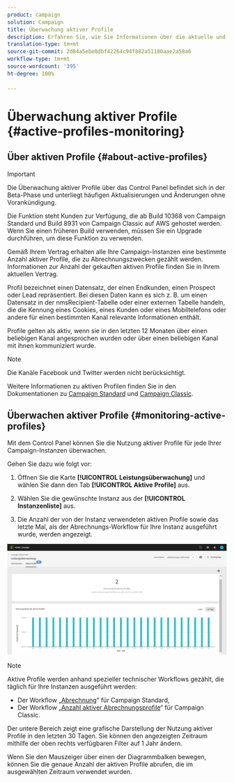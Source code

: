 ```yaml
---
product: campaign
solution: Campaign
title: Überwachung aktiver Profile
description: Erfahren Sie, wie Sie Informationen über die aktuelle und historische Nutzung und Entwicklung aktiver Profile für jede Ihrer Campaign-Instanzen in Echtzeit abrufen.
translation-type: tm+mt
source-git-commit: 2d84a5ebe8dbf42264c94f882a51180aae2a58a6
workflow-type: tm+mt
source-wordcount: '395'
ht-degree: 100%

---
```



# Überwachung aktiver Profile {#active-profiles-monitoring}

## Über aktiven Profile {#about-active-profiles}

>[!IMPORTANT]
>
>Die Überwachung aktiver Profile über das Control Panel befindet sich in der Beta-Phase und unterliegt häufigen Aktualisierungen und Änderungen ohne Vorankündigung.
>
>Die Funktion steht Kunden zur Verfügung, die ab Build 10368 von Campaign Standard und Build 8931 von Campaign Classic auf AWS gehostet werden. Wenn Sie einen früheren Build verwenden, müssen Sie ein Upgrade durchführen, um diese Funktion zu verwenden.

Gemäß Ihrem Vertrag erhalten alle Ihre Campaign-Instanzen eine bestimmte Anzahl aktiver Profile, die zu Abrechnungszwecken gezählt werden. Informationen zur Anzahl der gekauften aktiven Profile finden Sie in Ihrem aktuellen Vertrag.

Profil bezeichnet einen Datensatz, der einen Endkunden, einen Prospect oder Lead repräsentiert. Bei diesen Daten kann es sich z. B. um einen Datensatz in der nmsRecipient-Tabelle oder einer externen Tabelle handeln, die die Kennung eines Cookies, eines Kunden oder eines Mobiltelefons oder andere für einen bestimmten Kanal relevante Informationen enthält.

Profile gelten als aktiv, wenn sie in den letzten 12 Monaten über einen beliebigen Kanal angesprochen wurden oder über einen beliebigen Kanal mit ihnen kommuniziert wurde.

>[!NOTE]
>
>Die Kanäle Facebook und Twitter werden nicht berücksichtigt.

Weitere Informationen zu aktiven Profilen finden Sie in den Dokumentationen zu [Campaign Standard](https://docs.adobe.com/content/help/de-DE/campaign-standard/using/profiles-and-audiences/managing-profiles/active-profiles.html) und [Campaign Classic](https://docs.adobe.com/content/help/de-DE/campaign-classic/using/getting-started/profile-management/about-profiles.html#active-profiles).

## Überwachen aktiver Profile {#monitoring-active-profiles}

Mit dem Control Panel können Sie die Nutzung aktiver Profile für jede Ihrer Campaign-Instanzen überwachen.

Gehen Sie dazu wie folgt vor:

1. Öffnen Sie die Karte **[!UICONTROL Leistungsüberwachung]** und wählen Sie dann den Tab **[!UICONTROL Aktive Profile]** aus.

1. Wählen Sie die gewünschte Instanz aus der **[!UICONTROL Instanzenliste]** aus.

1. Die Anzahl der von der Instanz verwendeten aktiven Profile sowie das letzte Mal, als der Abrechnungs-Workflow für Ihre Instanz ausgeführt wurde, werden angezeigt.

![](assets/active-profiles-graph.png)

>[!NOTE]
>
>Aktive Profile werden anhand spezieller technischer Workflows gezählt, die täglich für Ihre Instanzen ausgeführt werden:
>
>* Der Workflow „[Abrechnung](https://docs.adobe.com/help/de-DE/campaign-standard/using/administrating/application-settings/technical-workflows.html)“ für Campaign Standard,
>* Der Workflow „[Anzahl aktiver Abrechnungsprofile](https://docs.adobe.com/content/help/de-DE/campaign-classic/using/automating-with-workflows/technical-workflows/deliveries.html)“ für Campaign Classic.


Der untere Bereich zeigt eine grafische Darstellung der Nutzung aktiver Profile in den letzten 30 Tagen. Sie können den angezeigten Zeitraum mithilfe der oben rechts verfügbaren Filter auf 1 Jahr ändern.

Wenn Sie den Mauszeiger über einen der Diagrammbalken bewegen, können Sie die genaue Anzahl der aktiven Profile abrufen, die im ausgewählten Zeitraum verwendet wurden.
